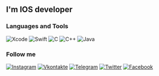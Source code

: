 ## I'm IOS developer

### Languages and Tools
![Xcode](https://img.shields.io/badge/-Xcode-090909?style=for-the-badge&logo=xcode)
![Swift](https://img.shields.io/badge/-Swift-090909?style=for-the-badge&logo=swift)
![C](https://img.shields.io/badge/-C-090909?style=for-the-badge&logo=C)
![C++](https://img.shields.io/badge/-C++-090909?style=for-the-badge&logo=C%2b%2b)
![Java](https://img.shields.io/badge/-Java-090909?style=for-the-badge&logo=Java)


### Follow me
[![Instagram](https://img.shields.io/badge/-Instagram-090909?style=for-the-badge&logo=Instagram)](https://www.instagram.com/s.a.n.c.h.o.u.ss/)
[![Vkontakte](https://img.shields.io/badge/-Vkontakte-090909?style=for-the-badge&logo=Vk)](https://vk.com/s.a.n.c.h.ouss)
[![Telegram](https://img.shields.io/badge/-Telegram-090909?style=for-the-badge&logo=Telegram)](https://t.me/s_a_n_c_h_o_u_s)
[![Twitter](https://img.shields.io/badge/-Twitter-090909?style=for-the-badge&logo=Twitter)](https://twitter.com/s_a_n_c_h_o_u_s)
[![Facebook](https://img.shields.io/badge/-Facebook-090909?style=for-the-badge&logo=Facebook)](https://www.facebook.com/profile.php?id=100021718299376)





